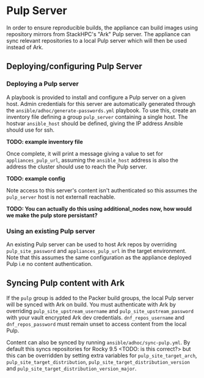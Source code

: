 # Pulp Server

In order to ensure reproducible builds, the appliance can build images using repository mirrors from StackHPC's "Ark" Pulp server. The appliance can sync relevant repositories to a local Pulp server which will then be used instead of Ark.

## Deploying/configuring Pulp Server

### Deploying a Pulp server
A playbook is provided to install and configure a Pulp server on a given host. Admin credentials for this server are automatically generated through the `ansible/adhoc/generate-passwords.yml` playbook. To use this, create an inventory file defining a group `pulp_server` containing a single host. The hostvar `ansible_host` should be defined, giving the IP address Ansible should use for ssh.

**TODO: example inventory file**

Once complete, it will print a message giving a value to set for `appliances_pulp_url`, assuming the `ansible_host` address is also the address the cluster
should use to reach the Pulp server.

**TODO: example config**

Note access to this server's content isn't authenticated so this assumes the `pulp_server` host is not externall reachable.

**TODO: You can actually do this using additional_nodes now, how would we make the pulp store persistant?**

### Using an existing Pulp server
An existing Pulp server can be used to host Ark repos by overriding `pulp_site_password` and `appliances_pulp_url` in the target environment. Note that this assumes the same configuration as the appliance deployed Pulp i.e no content authentication.

## Syncing Pulp content with Ark

If the `pulp` group is added to the Packer build groups, the local Pulp server will be synced with Ark on build. You must authenticate with Ark by overriding `pulp_site_upstream_username` and `pulp_site_upstream_password` with your vault encrypted Ark dev credentials. `dnf_repos_username` and `dnf_repos_password` must remain unset to access content from the local Pulp.

Content can also be synced by running `ansible/adhoc/sync-pulp.yml`. By default this syncs repositories for Rocky 9.5 <TODO: is this correct?>  but this can be overridden by setting extra variables for `pulp_site_target_arch`, `pulp_site_target_distribution`, `pulp_site_target_distribution_version` and `pulp_site_target_distribution_version_major`.
